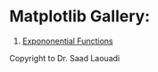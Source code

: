 Matplotlib Gallery:
===================

1. [Expononential Functions](https://github.com/DrSaadLa/PlottingWithPython/blob/main/MatplotlibGallery/Exponential%20Functions.ipynb) 




Copyright to Dr. Saad Laouadi
